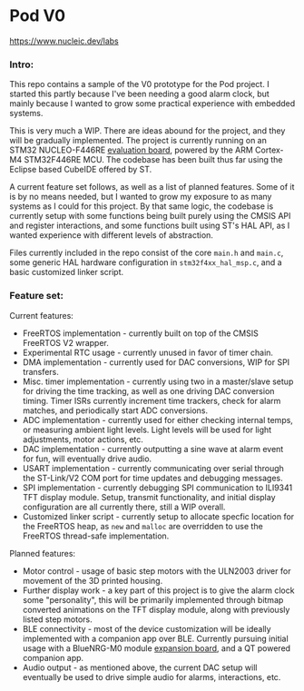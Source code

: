 # Pod V0

https://www.nucleic.dev/labs

### Intro:

This repo contains a sample of the V0 prototype for the Pod project. I started this partly because I've been needing a good alarm clock, but mainly because I wanted to grow some practical experience with embedded systems.

This is very much a WIP. There are ideas abound for the project, and they will be gradually implemented. The project is currently running on an STM32 NUCLEO-F446RE [evaluation board](https://www.st.com/en/evaluation-tools/nucleo-f446re.html), powered by the ARM Cortex-M4 STM32F446RE MCU. The codebase has been built thus far using the Eclipse based CubeIDE offered by ST.

A current feature set follows, as well as a list of planned features. Some of it is by no means needed, but I wanted to grow my exposure to as many systems as I could for this project. By that same logic, the codebase is currently setup with some functions being built purely using the CMSIS API and register interactions, and some functions built using ST's HAL API, as I wanted experience with different levels of abstraction.

Files currently included in the repo consist of the core `main.h` and `main.c`, some generic HAL hardware configuration in `stm32f4xx_hal_msp.c`, and a basic customized linker script.

### Feature set:

Current features:
- FreeRTOS implementation - currently built on top of the CMSIS FreeRTOS V2 wrapper.
- Experimental RTC usage - currently unused in favor of timer chain.
- DMA implementation - currently used for DAC conversions, WIP for SPI transfers.
- Misc. timer implementation - currently using two in a master/slave setup for driving the time tracking, as well as one driving DAC conversion timing. Timer ISRs currently increment time trackers, check for alarm matches, and periodically start ADC conversions.
- ADC implementation - currently used for either checking internal temps, or measuring ambient light levels. Light levels will be used for light adjustments, motor actions, etc.
- DAC implementation - currently outputting a sine wave at alarm event for fun, will eventually drive audio.
- USART implementation - currently communicating over serial through the ST-Link/V2 COM port for time updates and debugging messages.
- SPI implementation - currently debugging SPI communication to ILI9341 TFT display module. Setup, transmit functionality, and initial display configuration are all currently there, still a WIP overall.
- Customized linker script - currently setup to allocate specfic location for the FreeRTOS heap, as `new` and `malloc` are overridden to use the FreeRTOS thread-safe implementation.

Planned features:
- Motor control - usage of basic step motors with the ULN2003 driver for movement of the 3D printed housing.
- Further display work - a key part of this project is to give the alarm clock some "personality", this will be primarily implemented through bitmap converted animations on the TFT display module, along with previously listed step motors.
- BLE connectivity - most of the device customization will be ideally implemented with a companion app over BLE. Currently pursuing initial usage with a BlueNRG-M0 module [expansion board](https://www.st.com/en/ecosystems/x-nucleo-idb05a2.html), and a QT powered companion app.
- Audio output - as mentioned above, the current DAC setup will eventually be used to drive simple audio for alarms, interactions, etc.
